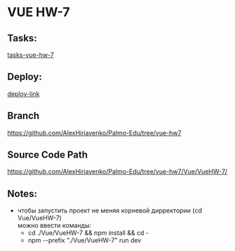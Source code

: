 # VUE HW-7

## Tasks:

[tasks-vue-hw-7](https://gist.github.com/morphey312/eb41dc76f6ff7cb7c8be89ee17fc2e5f)

## Deploy:

[deploy-link](https://alexhiriavenko.github.io/Palmo-Edu/VueHW-7/)

## Branch

https://github.com/AlexHiriavenko/Palmo-Edu/tree/vue-hw7

## Source Code Path

https://github.com/AlexHiriavenko/Palmo-Edu/tree/vue-hw7/Vue/VueHW-7/

## Notes:

- чтобы запустить проект не меняя корневой дирректории (cd Vue/VueHW-7) <br>
  можно ввести команды:
  - cd ./Vue/VueHW-7 && npm install && cd -
  - npm --prefix "./Vue/VueHW-7" run dev
